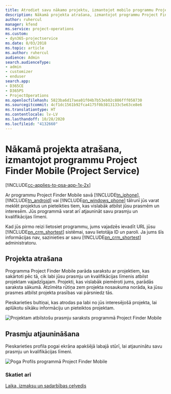 ```yaml
---
title: Atrodiet savu nākamo projektu, izmantojot mobilo programmu Project Finder Mobile
description: Nākamā projekta atrašana, izmantojot programmu Project Finder Mobile programmai Project Service
author: ruhercul
manager: kfend
ms.service: project-operations
ms.custom:
- dyn365-projectservice
ms.date: 8/03/2018
ms.topic: article
ms.author: ruhercul
audience: Admin
search.audienceType:
- admin
- customizer
- enduser
search.app:
- D365CE
- D365PS
- ProjectOperations
ms.openlocfilehash: 5823ba6d17aea01f04b7b53eb02c886fff058730
ms.sourcegitcommit: 4cf1dc1561b92fca4175f0b3813133c5e63ce8e6
ms.translationtype: HT
ms.contentlocale: lv-LV
ms.lasthandoff: 10/28/2020
ms.locfileid: "4132660"
---
```

# <a name="find-your-next-project-with-the-project-finder-mobile-app-project-service"></a>Nākamā projekta atrašana, izmantojot programmu Project Finder Mobile (Project Service)

[!INCLUDE[cc-applies-to-psa-app-1x-2x](../includes/cc-applies-to-psa-app-1x-2x.md)]

Ar programmu Project Finder Mobile savā [!INCLUDE[tn_iphone](../includes/tn-iphone.md)], [!INCLUDE[tn_android](../includes/tn-android.md)] vai [!INCLUDE[pn_windows_phone](../includes/pn-windows-phone.md)] tālrunī jūs varat meklēt projektus un pieteikties tiem, kas vislabāk atbilst jūsu prasmēm un interesēm. Jūs programmā varat arī atjaunināt savu prasmju un kvalifikācijas līmeni.  
  
 Kad jūs pirmo reizi lietosiet programmu, jums vajadzēs ievadīt URL jūsu [!INCLUDE[pn_crm_shortest](../includes/pn-crm-shortest.md)] sistēmai, savu lietotāja ID un paroli. Ja jums šīs informācijas nav, sazinieties ar savu [!INCLUDE[pn_crm_shortest](../includes/pn-crm-shortest.md)] administratoru.  
  
## <a name="find-a-project"></a>Projekta atrašana  
 Programma Project Finder Mobile parāda sarakstu ar projektiem, kas sakārtoti pēc tā, cik labi jūsu prasmju un kvalifikācijas līmenis atbilst projektam vajadzīgajam. Projekti, kas vislabāk piemēroti jums, parādās saraksta sākumā. Atzīmēta rūtiņa zem projekta nosaukuma norāda, ka jūsu prasmes atbilst projekta prasības vai pārsniedz tās.  
  
 Pieskarieties bultiņai, kas atrodas pa labi no jūs interesējošā projekta, lai aplūkotu sīkāku informāciju un pieteiktos projektam.  
  
 ![Projektam atbilstošu prasmju saraksts programmā Project Finder Mobile](../psa/media/project-service-project-finder-list.png "Projektam atbilstošu prasmju saraksts programmā Project Finder Mobile")  
  
## <a name="update-your-skills"></a>Prasmju atjaunināšana  
 Pieskarieties profila pogai ekrāna apakšējā labajā stūrī, lai atjauninātu savu prasmju un kvalifikācijas līmeni.  
  
 ![Poga Profils programmā Project Finder Mobile](../psa/media/project-service-project-finder-profile.png "Poga Profils programmā Project Finder Mobile")  
  
### <a name="see-also"></a>Skatiet arī  
 [Laika, izmaksu un sadarbības ceļvedis](../psa/time-expense-collaboration-guide.md)
